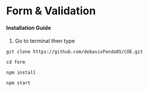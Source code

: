 # Form & Validation

#### Installation Guide
1. Go to terminal then type

```
git clone https://github.com/debasisPanda05/COE.git
```
```
cd form
```
``` 
npm install
```
```
npm start
```
